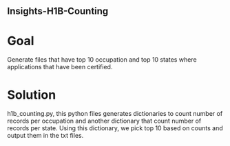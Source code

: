 ## Insights-H1B-Counting

# Goal
Generate files that have top 10 occupation and top 10 states where applications that have been certified.

# Solution
h1b_counting.py, this python files generates dictionaries to count number of records per occupation and another dictionary that count number of records per state. Using this dictionary, we pick top 10 based on counts and output them in the txt files.
